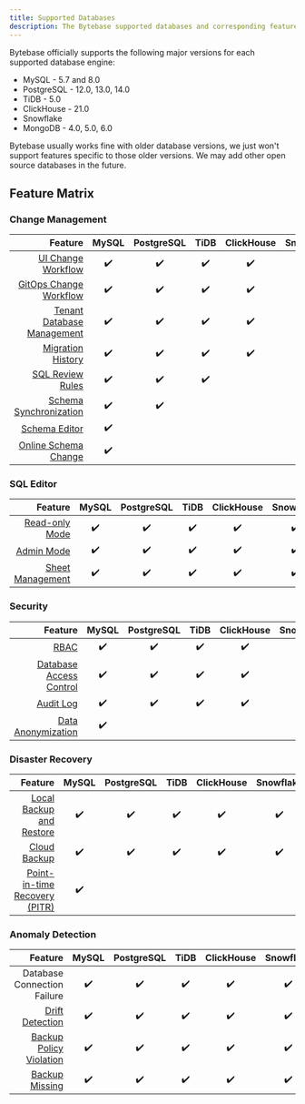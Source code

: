 ```yaml
---
title: Supported Databases
description: The Bytebase supported databases and corresponding feature matrix
---
```


Bytebase officially supports the following major versions for each supported database engine:

- MySQL - 5.7 and 8.0
- PostgreSQL - 12.0, 13.0, 14.0
- TiDB - 5.0
- ClickHouse - 21.0
- Snowflake
- MongoDB - 4.0, 5.0, 6.0

Bytebase usually works fine with older database versions, we just won't support features specific to those older versions. We may add other open source databases in the future.

## Feature Matrix

### Change Management

|                                                                         Feature | MySQL | PostgreSQL | TiDB | ClickHouse | Snowflake | MongoDB |
| ------------------------------------------------------------------------------: | :---: | :--------: | :--: | :--------: | :-------: | :-----: |
|            [UI Change Workflow](/docs/change-database/change-workflow/overview) |  ✔️   |     ✔️     |  ✔️  |     ✔️     |    ✔️     |   ✔️    |
|                        [GitOps Change Workflow](/docs/vcs-integration/overview) |  ✔️   |     ✔️     |  ✔️  |     ✔️     |    ✔️     |   ✔️    |
|         [Tenant Database Management](/docs/tenant-database-management/overview) |  ✔️   |     ✔️     |  ✔️  |     ✔️     |    ✔️     |   ✔️    |
|                    [Migration History](/docs/change-database/migration-history) |  ✔️   |     ✔️     |  ✔️  |     ✔️     |    ✔️     |   ✔️    |
|                      [SQL Review Rules](/docs/sql-review/review-rules/overview) |  ✔️   |     ✔️     |  ✔️  |            |           |
|              [Schema Synchronization](/docs/change-database/synchronize-schema) |  ✔️   |     ✔️     |      |            |           |
|                            [Schema Editor](/docs/change-database/schema-editor) |  ✔️   |            |      |            |           |
| [Online Schema Change](/docs/change-database/online-schema-migration-for-mysql) |  ✔️   |            |      |            |           |

### SQL Editor

|                                                 Feature | MySQL | PostgreSQL | TiDB | ClickHouse | Snowflake | MongoDB |
| ------------------------------------------------------: | :---: | :--------: | :--: | :--------: | :-------: | :-----: |
|          [Read-only Mode](/docs/sql-editor/run-queries) |  ✔️   |     ✔️     |  ✔️  |     ✔️     |    ✔️     |         |
|               [Admin Mode](/docs/sql-editor/admin-mode) |  ✔️   |     ✔️     |  ✔️  |     ✔️     |    ✔️     |   ✔️    |
| [Sheet Management](/docs/sql-editor/manage-sql-scripts) |  ✔️   |     ✔️     |  ✔️  |     ✔️     |    ✔️     |   ✔️    |

### Security

|                                                                 Feature | MySQL | PostgreSQL | TiDB | ClickHouse | Snowflake | MongoDB |
| ----------------------------------------------------------------------: | :---: | :--------: | :--: | :--------: | :-------: | :-----: |
|                            [RBAC](/docs/concepts/roles-and-permissions) |  ✔️   |     ✔️     |  ✔️  |     ✔️     |    ✔️     |   ✔️    |
| [Database Access Control](/docs/administration/database-access-control) |  ✔️   |     ✔️     |  ✔️  |     ✔️     |    ✔️     |         |
|                             [Audit Log](/docs/administration/audit-log) |  ✔️   |     ✔️     |  ✔️  |     ✔️     |    ✔️     |   ✔️    |
|               [Data Anonymization](/docs/administration/anonymize-data) |  ✔️   |            |      |            |           |         |

### Disaster Recovery

|                                                                                   Feature | MySQL | PostgreSQL | TiDB | ClickHouse | Snowflake | MongoDB |
| ----------------------------------------------------------------------------------------: | :---: | :--------: | :--: | :--------: | :-------: | :-----: |
|      [Local Backup and Restore](/docs/disaster-recovery/backup-restore-database/overview) |  ✔️   |     ✔️     |  ✔️  |     ✔️     |    ✔️     |         |
|              [Cloud Backup](/docs/disaster-recovery/backup-restore-database/cloud-backup) |  ✔️   |     ✔️     |  ✔️  |     ✔️     |    ✔️     |         |
| [Point-in-time Recovery (PITR)](/docs/disaster-recovery/point-in-time-recovery-for-mysql) |  ✔️   |            |      |            |           |         |

### Anomaly Detection

|                                                                                   Feature | MySQL | PostgreSQL | TiDB | ClickHouse | Snowflake | MongoDB |
| ----------------------------------------------------------------------------------------: | :---: | :--------: | :--: | :--------: | :-------: | :-----: |
|                                                               Database Connection Failure |  ✔️   |     ✔️     |  ✔️  |     ✔️     |    ✔️     |   ✔️    |
|                                [Drift Detection](/docs/anomaly-detection/drift-detection) |  ✔️   |     ✔️     |  ✔️  |     ✔️     |    ✔️     |         |
| [Backup Policy Violation](/docs/administration/environment-policy/backup-schedule-policy) |  ✔️   |     ✔️     |  ✔️  |     ✔️     |    ✔️     |         |
|                  [Backup Missing](/docs/disaster-recovery/backup-restore-database/backup) |  ✔️   |     ✔️     |  ✔️  |     ✔️     |    ✔️     |         |
